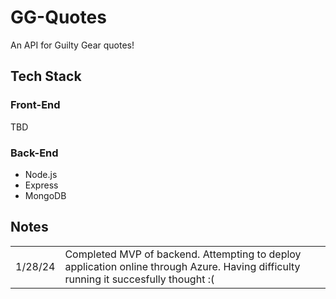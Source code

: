 # GG-Quotes

An API for Guilty Gear quotes!

## Tech Stack ##

### Front-End ###

TBD

### Back-End ###

- Node.js
- Express
- MongoDB

## Notes ##

|         |                                                                                                                                      |
| ------- | ------------------------------------------------------------------------------------------------------------------------------------ |
| 1/28/24 | Completed MVP of backend. Attempting to deploy application online through Azure. Having difficulty running it succesfully thought :( |